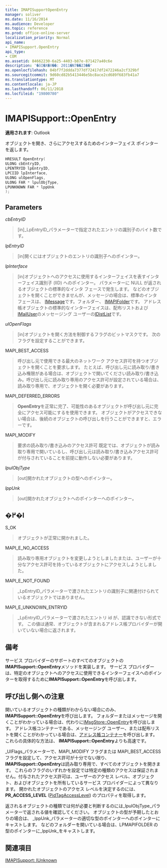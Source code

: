 ```yaml
---
title: IMAPISupportOpenEntry
manager: soliver
ms.date: 11/16/2014
ms.audience: Developer
ms.topic: reference
ms.prod: office-online-server
localization_priority: Normal
api_name:
- IMAPISupport.OpenEntry
api_type:
- COM
ms.assetid: 84662230-6a25-4403-b87e-871427a40c6e
description: '�ŏI�X�V��: 2011�N7��23��'
ms.openlocfilehash: 04bf7f2ddda7377df72417df2472246a2cf329bf
ms.sourcegitcommit: 9d60cd82b5413446e5bc8ace2cd689f683fb41a7
ms.translationtype: MT
ms.contentlocale: ja-JP
ms.lasthandoff: 06/11/2018
ms.locfileid: "19800780"
---
```

# <a name="imapisupportopenentry"></a>IMAPISupport::OpenEntry

  
  
**適用されます**: Outlook 
  
オブジェクトを開き、さらにアクセスするためのインターフェイス ポインターを返します。 
  
```cpp
HRESULT OpenEntry(
ULONG cbEntryID,
LPENTRYID lpEntryID,
LPCIID lpInterface,
ULONG ulOpenFlags,
ULONG FAR * lpulObjType,
LPUNKNOWN FAR * lppUnk
);
```

## <a name="parameters"></a>Parameters

 _cbEntryID_
  
> [in]_LpEntryID_パラメーターで指定されたエントリの識別子のバイト数です。 
    
 _lpEntryID_
  
> [in]開くにはオブジェクトのエントリの識別子へのポインター。
    
 _lpInterface_
  
> [in]オブジェクトへのアクセスに使用するインターフェイスを表すインターフェイス識別子 (IID) へのポインター。 パラメーターに NULL が返されるオブジェクトの標準的なインタ フェースで発生します。 などのオブジェクトを開くことができませんが、メッセージの場合は、標準のインタ フェースは、 [IMessage](imessageimapiprop.md)です。フォルダー、 [IMAPIFolder](imapifolderimapicontainer.md)です。 アドレス帳オブジェクトの標準的なインターフェイスは、配布リストおよび[IMailUser](imailuserimapiprop.md)のメッセージング ユーザーの[IDistList](idistlistimapicontainer.md)です。 
    
 _ulOpenFlags_
  
> [in]オブジェクトを開く方法を制御するフラグのビットマスクです。 次のフラグを設定することができます。
    
MAPI_BEST_ACCESS 
  
> 呼び出し元で使用できる最大のネットワーク アクセス許可を持つオブジェクトを開くことを要求します。 たとえば、呼び出し元に読み取り/書き込み権限がある場合は、オブジェクトで開いてください読み取り/書き込み。呼び出し元に読み取り専用のアクセス許可が設定されている場合は、読み取り専用で、オブジェクトを開く必要があります。 
    
MAPI_DEFERRED_ERRORS 
  
> **OpenEntry**を正常に完了、可能性のあるオブジェクトが呼び出し元に完全にアクセス可能にするを使用できます。 オブジェクトがアクセスできない場合は、後続のオブジェクトの呼び出しを行うことができますと、エラーです。 
    
MAPI_MODIFY 
  
> 要求の読み取り/書き込みのアクセス許可 既定では、オブジェクトが読み取り専用で開いているし、呼び出し元は読み取り/書き込みアクセス許可が付与されていることを前提に動作しない必要があります。 
    
 _lpulObjType_
  
> [out]開かれたオブジェクトの型へのポインター。
    
 _lppUnk_
  
> [out]開かれたオブジェクトへのポインターへのポインター。
    
## <a name="return-value"></a>�߂�l

S_OK 
  
> オブジェクトが正常に開かれました。
    
MAPI_E_NO_ACCESS 
  
> 読み取り専用オブジェクトを変更しようとしましたまたは、ユーザーが十分なアクセス許可を持っているオブジェクトにアクセスしようとしました。
    
MAPI_E_NOT_FOUND 
  
> _LpEntryID_パラメーターで渡されたエントリの識別子に関連付けられているオブジェクトではありません。 
    
MAPI_E_UNKNOWN_ENTRYID 
  
> _LpEntryID_パラメーターで渡されたエントリ id が、認識できない形式です。 この値は通常、オブジェクトが含まれるアドレス帳プロバイダーが開いていない場合に返されます。 
    
## <a name="remarks"></a>備考

サービス プロバイダーのサポートのすべてのオブジェクトの**IMAPISupport::OpenEntry**メソッドを実装します。 サービス プロバイダーは、特定のオブジェクトへのアクセスに使用できるインターフェイスへのポインターを取得するために**IMAPISupport::OpenEntry**を呼び出します。 
  
## <a name="notes-to-callers"></a>呼び出し側への注意

開いているオブジェクトの種類がわからない場合にのみ、 **IMAPISupport::OpenEntry**を呼び出します。 フォルダーまたはメッセージを開くことがわかっている場合は、代わりに[IMsgStore::OpenEntry](imsgstore-openentry.md)を呼び出します。 アドレス帳コンテナーである、メッセージング ユーザー、または配布リストを開くことがわかっている場合は、[アドレス帳コンテナー](iaddrbook-openentry.md)を呼び出します。 これらの具体的な方法は、 **IMAPISupport::OpenEntry**よりも高速です。 
  
 _UlFlags_パラメーターで、MAPI_MODIFY フラグまたは MAPI_BEST_ACCESS フラグを設定して、アクセス許可が十分でない限り、 **IMAPISupport::OpenEntry**は読み取り専用で、すべてのオブジェクトを開きます。 これらのフラグのいずれかを設定では特定の種類のアクセスは保証されません。付与されたアクセス許可は、ユーザーのアクセス レベル、オブジェクト、およびオブジェクトを所有しているサービス プロバイダーによって異なります。 開かれたオブジェクトのアクセス レベルを決定するのには、 **PR_ACCESS_LEVEL** ([PidTagAccessLevel](pidtagaccesslevel-canonical-property.md)) のプロパティを取得します。
  
返されるオブジェクトの種類では何が必要と判断するのには_lpulObjType_パラメーターで返される値を確認してください。 オブジェクトの型が予期したとおりの場合は、 _lppUnk_パラメーターの適切な型のポインターへのポインターにキャストします。 などのフォルダーを開いている場合は、LPMAPIFOLDER の型のポインターに_lppUnk_をキャストします。 
  
## <a name="see-also"></a>関連項目



[IMAPISupport: IUnknown](imapisupportiunknown.md)

